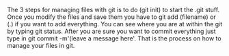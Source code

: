 The 3 steps for managing files with git is to do (git init) to start the .git stuff. Once you modify the files and save them you have to git add (filename) or (.) if you want to add everything. You can see where you are at within the git by typing git status. After you are sure you want to commit everything just type in git commit -m'(leave a message here'. That is the process on how to manage your files in git. 

